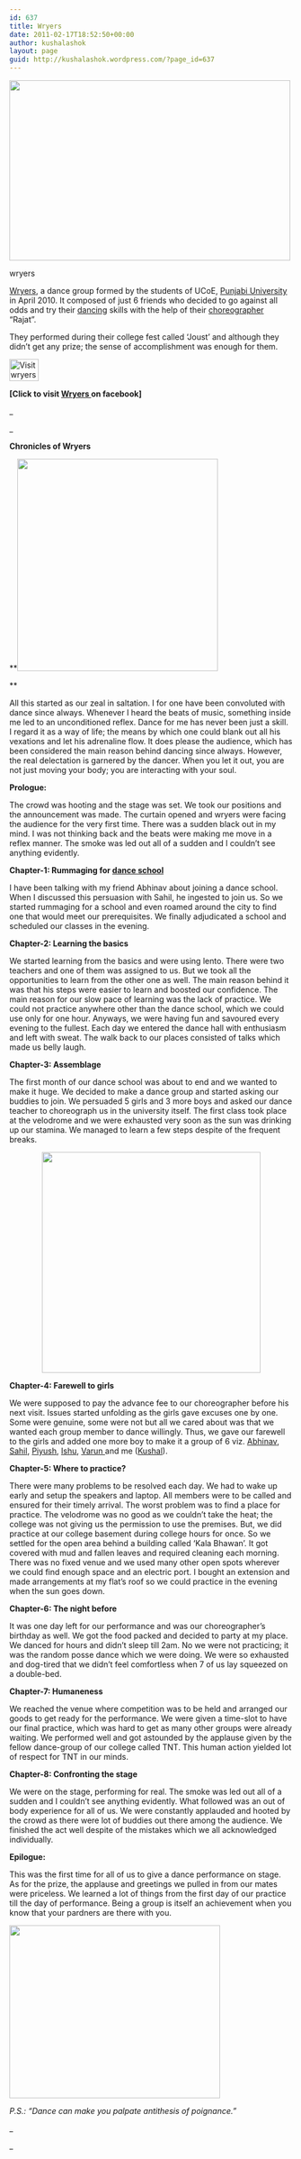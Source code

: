 ```yaml
---
id: 637
title: Wryers
date: 2011-02-17T18:52:50+00:00
author: kushalashok
layout: page
guid: http://kushalashok.wordpress.com/?page_id=637
---
```

<div id="attachment_638" style="width: 500px" class="wp-caption aligncenter">
  <a href="http://www.facebook.com/l.php?u=http://sites.google.com/site/ashurajplastics/home/wryers&h=643dd" target="_blank"><img class="size-full wp-image-638 " title="wryers" src="http://kushalashok.files.wordpress.com/2011/02/picture-010.jpg" alt="" width="500" height="320" /></a>
  
  <p class="wp-caption-text">
    wryers
  </p>
</div>

<a title="wryers" href="http://sites.google.com/site/ashurajplastics/home/wryers" target="_blank">Wryers</a>, a dance group formed by the students of UCoE, <a class="zem_slink" title="Punjabi University" href="http://maps.google.com/maps?ll=30.36,76.45&spn=0.01,0.01&q=30.36,76.45 (Punjabi%20University)&t=h" rel="geolocation">Punjabi University</a> in April 2010. It composed of just 6 friends who decided to go against all odds and try their <a class="zem_slink" title="Dance" href="http://en.wikipedia.org/wiki/Dance" rel="wikipedia">dancing</a> skills with the help of their <a class="zem_slink" title="Choreography" href="http://en.wikipedia.org/wiki/Choreography" rel="wikipedia">choreographer</a> &#8220;Rajat&#8221;.

They performed during their college fest called &#8216;Joust&#8217; and although they didn&#8217;t get any prize; the sense of accomplishment was enough for them.

<a href="http://www.facebook.com/wryers" target="_blank"><img class="alignleft" title="facebook" src="http://i1004.photobucket.com/albums/af164/kushalashok/Elsewhere/facebook_logo.png" alt="Visit wryers on facebook" width="52" height="39" /></a>

**[Click to visit <a title="wryers" href="http://www.facebook.com/wryers" target="_blank">Wryers </a>on facebook]**

_
  
_ 

**Chronicles of Wryers**

**<img class="aligncenter" title="wryers collage" src="http://i1004.photobucket.com/albums/af164/kushalashok/College%20Friends/Wryers/wryers3.jpg" alt="" width="357" height="377" />
  
** 

All this started as our zeal in saltation. I for one have been convoluted with dance since always. Whenever I heard the beats of music, something inside me led to an unconditioned reflex. Dance for me has never been just a skill. I regard it as a way of life; the means by which one could blank out all his vexations and let his adrenaline flow. It does please the audience, which has been considered the main reason behind dancing since always. However, the real delectation is garnered by the dancer. When you let it out, you are not just moving your body; you are interacting with your soul.

**Prologue:**

The crowd was hooting and the stage was set. We took our positions and the announcement was made. The curtain opened and wryers were facing the audience for the very first time. There was a sudden black out in my mind. I was not thinking back and the beats were making me move in a reflex manner. The smoke was led out all of a sudden and I couldn’t see anything evidently.

**Chapter-1: Rummaging for <a class="zem_slink" title="Dance studio" href="http://en.wikipedia.org/wiki/Dance_studio" rel="wikipedia">dance school</a>**

I have been talking with my friend Abhinav about joining a dance school. When I discussed this persuasion with Sahil, he ingested to join us. So we started rummaging for a school and even roamed around the city to find one that would meet our prerequisites. We finally adjudicated a school and scheduled our classes in the evening.

**Chapter-2: Learning the basics**

We started learning from the basics and were using lento. There were two teachers and one of them was assigned to us. But we took all the opportunities to learn from the other one as well. The main reason behind it was that his steps were easier to learn and boosted our confidence. The main reason for our slow pace of learning was the lack of practice. We could not practice anywhere other than the dance school, which we could use only for one hour. Anyways, we were having fun and savoured every evening to the fullest. Each day we entered the dance hall with enthusiasm and left with sweat. The walk back to our places consisted of talks which made us belly laugh.

**Chapter-3: Assemblage**

The first month of our dance school was about to end and we wanted to make it huge. We decided to make a dance group and started asking our buddies to join. We persuaded 5 girls and 3 more boys and asked our dance teacher to choreograph us in the university itself. The first class took place at the velodrome and we were exhausted very soon as the sun was drinking up our stamina. We managed to learn a few steps despite of the frequent breaks.

<p style="text-align:center;">
  <img class="aligncenter" title="wryers2" src="http://i1004.photobucket.com/albums/af164/kushalashok/College%20Friends/Wryers/wryers2.jpg" alt="" width="389" height="392" />
</p>

**Chapter-4: Farewell to girls**

We were supposed to pay the advance fee to our choreographer before his next visit. Issues started unfolding as the girls gave excuses one by one. Some were genuine, some were not but all we cared about was that we wanted each group member to dance willingly. Thus, we gave our farewell to the girls and added one more boy to make it a group of 6 viz. <a title="facebook profile" href="http://www.facebook.com/profile.php?id=1794454604" target="_blank">Abhinav</a>, <a title="fb profile" href="http://www.facebook.com/profile.php?id=1671561092" target="_blank">Sahil</a>, <a title="fb" href="http://www.facebook.com/profile.php?id=100001833081141" target="_blank">Piyush</a>, <a title="fb" href="http://www.facebook.com/profile.php?id=1442512071" target="_blank">Ishu</a>, <a title="fb" href="http://www.facebook.com/varunverma31" target="_blank">Varun </a>and me (<a title="fb" href="http://www.facebook.com/kushalashok" target="_blank">Kushal</a>).

**Chapter-5: Where to practice?**

There were many problems to be resolved each day. We had to wake up early and setup the speakers and laptop. All members were to be called and ensured for their timely arrival. The worst problem was to find a place for practice. The velodrome was no good as we couldn’t take the heat; the college was not giving us the permission to use the premises. But, we did practice at our college basement during college hours for once. So we settled for the open area behind a building called ‘Kala Bhawan’. It got covered with mud and fallen leaves and required cleaning each morning. There was no fixed venue and we used many other open spots wherever we could find enough space and an electric port. I bought an extension and made arrangements at my flat’s roof so we could practice in the evening when the sun goes down.

**Chapter-6: The night before**

It was one day left for our performance and was our choreographer’s birthday as well. We got the food packed and decided to party at my place. We danced for hours and didn’t sleep till 2am. No we were not practicing; it was the random posse dance which we were doing. We were so exhausted and dog-tired that we didn’t feel comfortless when 7 of us lay squeezed on a double-bed.

**Chapter-7: Humaneness**

We reached the venue where competition was to be held and arranged our goods to get ready for the performance. We were given a time-slot to have our final practice, which was hard to get as many other groups were already waiting. We performed well and got astounded by the applause given by the fellow dance-group of our college called TNT. This human action yielded lot of respect for TNT in our minds.

**Chapter-8: Confronting the stage**

We were on the stage, performing for real. The smoke was led out all of a sudden and I couldn’t see anything evidently. What followed was an out of body experience for all of us. We were constantly applauded and hooted by the crowd as there were lot of buddies out there among the audience. We finished the act well despite of the mistakes which we all acknowledged individually.

**Epilogue:**

This was the first time for all of us to give a dance performance on stage. As for the prize, the applause and greetings we pulled in from our mates were priceless. We learned a lot of things from the first day of our practice till the day of performance. Being a group is itself an achievement when you know that your pardners are there with you.

[<img class="aligncenter size-full wp-image-740" title="wryers1" src="http://kushalashok.files.wordpress.com/2011/02/wryers1.jpg" alt="" width="375" height="307" />](http://kushalashok.files.wordpress.com/2011/02/wryers1.jpg)

_P.S.: “Dance can make you palpate antithesis of poignance.”_

_
  
_